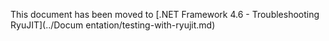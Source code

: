 This document has been moved to [.NET Framework 4.6 - Troubleshooting RyuJIT](../Docum entation/testing-with-ryujit.md)